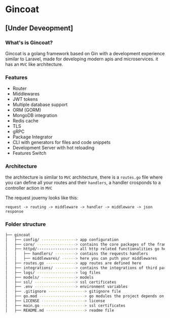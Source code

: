 # Gincoat

## [Under Deveopment]

### What's is Gincoat?
Gincoat is a golang framework based on Gin with a development experience similar to Laravel, made for developing modern apis and microservices. it has an `MVC` like architecture.

### Features 
- Router
- Middlewares
- JWT tokens
- Multiple database support
- ORM (GORM)
- MongoDB integration
- Redis cache
- TLS
- gRPC
- Package Integrator
- CLI with generators for files and code snippets
- Development Server with hot reloading
- Features Switch

### Architecture
the architecture is similar to `MVC` architecture, there is a `routes.go` file where you can define all your routes and their `handlers`, a handler crosponds to a controller action in `MVC`

The request jouerny looks like this:

`request -> routing -> middleware -> handler -> middleware -> json response`

### Folder structure 
```bash
├── gincoat
│   ├── config/ ---------------> app configuration
│   ├── core/ -----------------> contains the core packages of the framework
│   ├── httpd/-----------------> all http related functionalities go here 
│   │   ├── handlers/ ---------> contains the requests handlers
│   │   ├── middlewares/ ------> here you can puth your middlewares
│   ├── routes.go -------------> app routes are defined here
│   ├── integrations/ ---------> contains the integrations of third party packages into gin context
│   ├── logs/ -----------------> log files
│   ├── models/ ---------------> models
│   ├── ssl/ ------------------> ssl certificates
│   ├── .env ------------------> environment variables 
│   ├── .gitignore ----------------> gitignore file
│   ├── go.mod --------------------> go modules the project depends on
│   ├── LICENSE -------------------> license
│   ├── main.go -------------------> ssl certificates
│   ├── README.md -----------------> readme file
```
